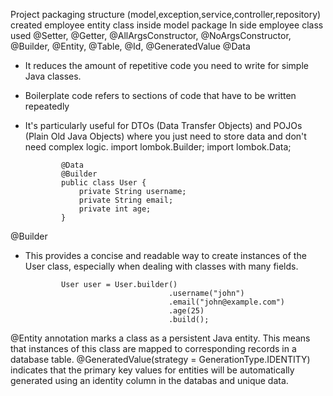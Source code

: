 Project packaging structure (model,exception,service,controller,repository)
created employee entity class inside model package 
In side employee class used @Setter, @Getter, @AllArgsConstructor, @NoArgsConstructor, @Builder, @Entity, @Table, @Id, @GeneratedValue
@Data 
- It reduces the amount of repetitive code you need to write for simple Java classes.
- Boilerplate code refers to sections of code that have to be written repeatedly 
- It's particularly useful for DTOs (Data Transfer Objects) and POJOs (Plain Old Java Objects) where you just need to store data and don't need complex logic.
              import lombok.Builder;
              import lombok.Data;
              
              @Data
              @Builder
              public class User {
                  private String username;
                  private String email;
                  private int age;
              }
@Builder
- This provides a concise and readable way to create instances of the User class, especially when dealing with classes with many fields.
   
              User user = User.builder()
                                      .username("john")
                                      .email("john@example.com")
                                      .age(25)
                                      .build();
@Entity annotation marks a class as a persistent Java entity. This means that instances of this class are mapped to corresponding records in a database table.
@GeneratedValue(strategy = GenerationType.IDENTITY) indicates that the primary key values for entities will be automatically generated using an identity column in the databas and unique data.

